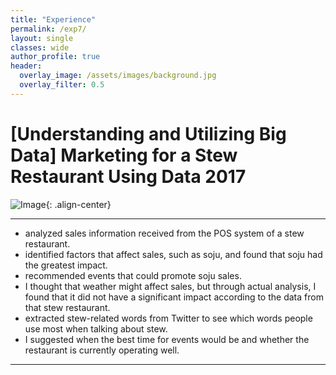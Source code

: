 ```yaml
---  
title: "Experience"
permalink: /exp7/
layout: single
classes: wide
author_profile: true
header:
  overlay_image: /assets/images/background.jpg
  overlay_filter: 0.5
---
```

  

# [Understanding and Utilizing Big Data] Marketing for a Stew Restaurant Using Data 2017

![Image](https://haribojun.github.io/assets/images/exp_7.png){: .align-center}


---

- analyzed sales information received from the POS system of a stew restaurant.
- identified factors that affect sales, such as soju, and found that soju had the greatest impact.
- recommended events that could promote soju sales.
- I thought that weather might affect sales, but through actual analysis, I found that it did not have a significant impact according to the data from that stew restaurant.
- extracted stew-related words from Twitter to see which words people use most when talking about stew.
- I suggested when the best time for events would be and whether the restaurant is currently operating well.


---
  



